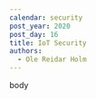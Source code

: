 ```yaml
---
calendar: security
post_year: 2020
post_day: 16
title: IoT Security
authors:
  - Ole Reidar Holm
---
```

body